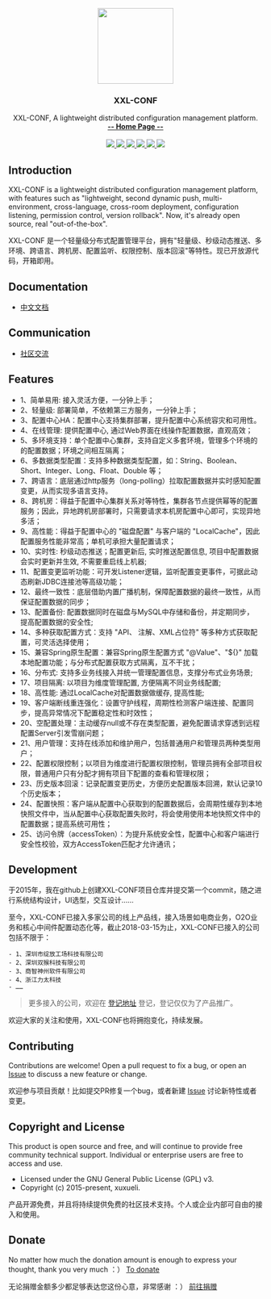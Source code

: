 <p align="center">
    <img src="https://raw.githubusercontent.com/xuxueli/xxl-job/master/doc/images/xxl-logo.jpg" width="150">
    <h3 align="center">XXL-CONF</h3>
    <p align="center">
        XXL-CONF, A lightweight distributed configuration management platform.
        <br>
        <a href="https://www.xuxueli.com/xxl-conf/"><strong>-- Home Page --</strong></a>
        <br>
        <br>
        <a href="https://travis-ci.org/xuxueli/xxl-conf">
            <img src="https://travis-ci.org/xuxueli/xxl-conf.svg?branch=master" >
        </a>
        <a href="https://hub.docker.com/r/xuxueli/xxl-conf-admin/">
            <img src="https://img.shields.io/badge/docker-passing-brightgreen.svg" >
        </a>
        <a href="https://maven-badges.herokuapp.com/maven-central/com.xuxueli/xxl-conf/">
            <img src="https://maven-badges.herokuapp.com/maven-central/com.xuxueli/xxl-conf/badge.svg" >
        </a>
        <a href="https://github.com/xuxueli/xxl-conf/releases">
            <img src="https://img.shields.io/github/release/xuxueli/xxl-conf.svg" >
        </a>
        <a href="http://www.gnu.org/licenses/gpl-3.0.html">
            <img src="https://img.shields.io/badge/license-GPLv3-blue.svg" >
        </a>
        <a href="https://www.xuxueli.com/page/donate.html">
            <img src="https://img.shields.io/badge/%24-donate-ff69b4.svg?style=flat-square" >
        </a>
    </p>    
</p>

## Introduction
XXL-CONF is a lightweight distributed configuration management platform, 
with features such as "lightweight, second dynamic push, multi-environment, cross-language, cross-room deployment, configuration listening, permission control, version rollback".
Now, it's already open source, real "out-of-the-box".

XXL-CONF 是一个轻量级分布式配置管理平台，拥有"轻量级、秒级动态推送、多环境、跨语言、跨机房、配置监听、权限控制、版本回滚"等特性。现已开放源代码，开箱即用。

## Documentation
- [中文文档](https://www.xuxueli.com/xxl-conf/)

## Communication    
- [社区交流](https://www.xuxueli.com/page/community.html)

## Features
- 1、简单易用: 接入灵活方便，一分钟上手；
- 2、轻量级: 部署简单，不依赖第三方服务，一分钟上手；
- 3、配置中心HA：配置中心支持集群部署，提升配置中心系统容灾和可用性。
- 4、在线管理: 提供配置中心, 通过Web界面在线操作配置数据，直观高效；
- 5、多环境支持：单个配置中心集群，支持自定义多套环境，管理多个环境的的配置数据；环境之间相互隔离；
- 6、多数据类型配置：支持多种数据类型配置，如：String、Boolean、Short、Integer、Long、Float、Double 等；
- 7、跨语言：底层通过http服务（long-polling）拉取配置数据并实时感知配置变更，从而实现多语言支持。
- 8、跨机房：得益于配置中心集群关系对等特性，集群各节点提供幂等的配置服务；因此，异地跨机房部署时，只需要请求本机房配置中心即可，实现异地多活；
- 9、高性能：得益于配置中心的 "磁盘配置" 与客户端的 "LocalCache"，因此配置服务性能非常高；单机可承担大量配置请求；
- 10、实时性: 秒级动态推送；配置更新后, 实时推送配置信息, 项目中配置数据会实时更新并生效, 不需要重启线上机器;
- 11、配置变更监听功能：可开发Listener逻辑，监听配置变更事件，可据此动态刷新JDBC连接池等高级功能；
- 12、最终一致性：底层借助内置广播机制，保障配置数据的最终一致性，从而保证配置数据的同步；
- 13、配置备份: 配置数据同时在磁盘与MySQL中存储和备份，并定期同步， 提高配置数据的安全性;
- 14、多种获取配置方式：支持 "API、 注解、XML占位符" 等多种方式获取配置，可灵活选择使用；
- 15、兼容Spring原生配置：兼容Spring原生配置方式 "@Value"、"${}" 加载本地配置功能；与分布式配置获取方式隔离，互不干扰； 
- 16、分布式: 支持多业务线接入并统一管理配置信息，支撑分布式业务场景;
- 17、项目隔离: 以项目为维度管理配置, 方便隔离不同业务线配置;
- 18、高性能: 通过LocalCache对配置数据做缓存, 提高性能;
- 19、客户端断线重连强化：设置守护线程，周期性检测客户端连接、配置同步，提高异常情况下配置稳定性和时效性；
- 20、空配置处理：主动缓存null或不存在类型配置，避免配置请求穿透到远程配置Server引发雪崩问题；
- 21、用户管理：支持在线添加和维护用户，包括普通用户和管理员两种类型用户；
- 22、配置权限控制；以项目为维度进行配置权限控制，管理员拥有全部项目权限，普通用户只有分配才拥有项目下配置的查看和管理权限；
- 23、历史版本回滚：记录配置变更历史，方便历史配置版本回溯，默认记录10个历史版本；
- 24、配置快照：客户端从配置中心获取到的配置数据后，会周期性缓存到本地快照文件中，当从配置中心获取配置失败时，将会使用使用本地快照文件中的配置数据；提高系统可用性；
- 25、访问令牌（accessToken）：为提升系统安全性，配置中心和客户端进行安全性校验，双方AccessToken匹配才允许通讯；


## Development
于2015年，我在github上创建XXL-CONF项目仓库并提交第一个commit，随之进行系统结构设计，UI选型，交互设计……

至今，XXL-CONF已接入多家公司的线上产品线，接入场景如电商业务，O2O业务和核心中间件配置动态化等，截止2018-03-15为止，XXL-CONF已接入的公司包括不限于：

    - 1、深圳市绽放工场科技有限公司
	- 2、深圳双猴科技有限公司
	- 3、商智神州软件有限公司
	- 4、浙江力太科技
	- ……

> 更多接入的公司，欢迎在 [登记地址](https://github.com/xuxueli/xxl-conf/issues/2 ) 登记，登记仅仅为了产品推广。

欢迎大家的关注和使用，XXL-CONF也将拥抱变化，持续发展。


## Contributing
Contributions are welcome! Open a pull request to fix a bug, or open an [Issue](https://github.com/xuxueli/xxl-conf/issues/) to discuss a new feature or change.

欢迎参与项目贡献！比如提交PR修复一个bug，或者新建 [Issue](https://github.com/xuxueli/xxl-conf/issues/) 讨论新特性或者变更。


## Copyright and License
This product is open source and free, and will continue to provide free community technical support. Individual or enterprise users are free to access and use.

- Licensed under the GNU General Public License (GPL) v3.
- Copyright (c) 2015-present, xuxueli.

产品开源免费，并且将持续提供免费的社区技术支持。个人或企业内部可自由的接入和使用。


## Donate
No matter how much the donation amount is enough to express your thought, thank you very much ：）     [To donate](https://www.xuxueli.com/page/donate.html )

无论捐赠金额多少都足够表达您这份心意，非常感谢 ：）      [前往捐赠](https://www.xuxueli.com/page/donate.html )
